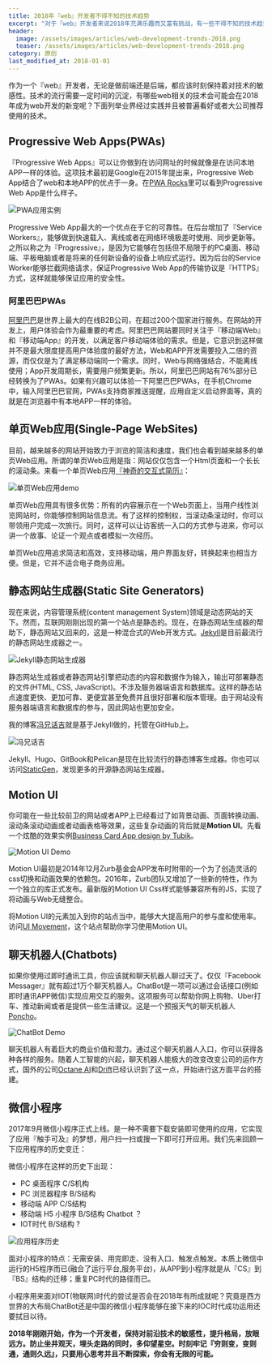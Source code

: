 ```yaml
---
title: 2018年『web』开发者不得不知的技术趋势
excerpt: "对于『web』开发者来说2018年充满乐趣而又富有挑战，有一些不得不知的技术趋势可能在接下里的一年中流行起来，关注并了解这些新技术能增长知识并且开阔眼界。"
header:
  image: /assets/images/articles/web-development-trends-2018.png
  teaser: /assets/images/articles/web-development-trends-2018.png
category: 原创
last_modified_at: 2018-01-01
---
```


作为一个『web』开发者，无论是做前端还是后端，都应该时刻保持着对技术的敏感性。技术的流行需要一定时间的沉淀，有哪些web相关的技术会可能会在2018年成为web开发的新宠呢？下面列举业界经过实践并且被普遍看好或者大公司推荐使用的技术。

## Progressive Web Apps(PWAs)

『Progressive Web Apps』可以让你做到在访问网址的时候就像是在访问本地APP一样的体验。这项技术最初是Google在2015年提出来，Progressive Web App结合了web和本地APP的优点于一身。在[PWA Rocks](https://pwa.rocks/ "PWA应用实例")里可以看到Progressive Web App是什么样子。

![PWA应用实例](/assets/images/articles/pwa-rocks.png "PWA应用实例")

Progressive Web App最大的一个优点在于它的可靠性。在后台增加了『Service Workers』，能够做到快速载入、离线或者在网络环境极差时使用、同步更新等。之所以称之为『Progressive』，是因为它能够在包括但不局限于的PC桌面、移动端、平板电脑或者是将来的任何新设备的设备上响应式运行。因为后台的Service Worker能够拦截网络请求，保证Progressive Web App的传输协议是『HTTPS』方式，这样就能够保证应用的安全性。

### 阿里巴巴PWAs

[阿里巴巴](http://www.alibaba.com/ "阿里巴巴官网")是世界上最大的在线B2B公司，在超过200个国家进行服务。在网站的开发上，用户体验会作为最重要的考虑。阿里巴巴网站要同时关注于『移动端Web』和『移动端App』的开发，以满足客户移动端体验的需求。但是，它意识到这样做并不是最大限度提高用户体验度的最好方法，Web和APP开发需要投入二倍的资源，而仅仅是为了满足移动端同一个需求。同时，Web与网络强结合，不能离线使用；App开发周期长，需要用户频繁更新。所以，阿里巴巴网站有76%部分已经转换为了PWAs。如果有兴趣可以体验一下阿里巴巴PWAs，在手机Chrome中，输入阿里巴巴官网，PWAs支持商家推送提醒，应用自定义启动界面等，真的就是在浏览器中有本地APP一样的体验。

## 单页Web应用(Single-Page WebSites)

目前，越来越多的网站开始致力于浏览的简洁和速度，我们也会看到越来越多的单页Web应用。所谓的单页Web应用是指：网站仅仅包含一个Html页面和一个长长的滚动条。来看一个单页Web应用[『神奇的交互式简历』](http://www.rleonardi.com/interactive-resume/ "神奇的交互式简历")：

![单页Web应用demo](/assets/images/articles/single-web-page-demo.jpg "单页web应用demo")

单页Web应用具有很多优势：所有的内容展示在一个Web页面上，当用户线性浏览网站时，你能够控制网站信息流。有了这样的控制权，当滚动条滚动时，你可以带领用户完成一次旅行。同时，这样可以让访客统一入口的方式参与进来，你可以讲一个故事、论证一个观点或者模拟一次经历。

单页Web应用追求简洁和高效，支持移动端，用户界面友好，转换起来也相当方便。但是，它并不适合电子商务应用。

## 静态网站生成器(Static Site Generators)

现在来说，内容管理系统(content management System)领域是动态网站的天下。然而，互联网刚刚出现的第一个站点是静态的。现在，在静态网站生成器的帮助下，静态网站又回来的，这是一种混合式的Web开发方式。[Jekyll](https://jekyllrb.com/ "Jekyll")是目前最流行的静态网站生成器之一。

![Jekyll静态网站生成器](/assets/images/articles/jekyll-website.png "Jekyll静态网站生成器")

静态网站生成器或者静态网站引擎把动态的内容和数据作为输入，输出可部署静态的文件(HTML, CSS, JavaScript)。不涉及服务器端语言和数据库。这样的静态站点速度更快、更加可靠、更便宜甚至免费并且很好部署和版本管理。由于网站没有服务器端语言和数据库的参与，因此网站也更加安全。

我的博客[冯兄话吉](https://fengmengzhao.github.io/ "冯兄话吉")就是基于Jekyll做的，托管在GitHub上。

![冯兄话吉](/assets/images/articles/fengmengzhao-blog.png "冯兄话吉")

Jekyll、Hugo、GitBook和Pelican是现在比较流行的静态博客生成器。你也可以访问[StaticGen](https://www.staticgen.com/ "StaticGen")，发现更多的开源静态网站生成器。

## Motion UI

你可能在一些比较前卫的网站或者APP上已经看过了如背景动画、页面转换动画、滚动条滚动动画或者动画表格等效果，这些复杂动画的背后就是**Motion UI**。先看一个炫酷的效果实例[Business Card App design by Tubik](https://uimovement.com/ui/4781/business-card-app/ "Business Card App design by Tubik")。

![Motion UI Demo](/assets/images/articles/motion-ui-demo.jpg "Motion UI Demo")

Motion UI最初是2014年12月Zurb基金会APP发布时附带的一个为了创造灵活的css切换和动画效果的依赖包。2016年，Zurb团队又增加了一些新的特性，作为一个独立的库正式发布。最新版的Motion UI Css样式能够兼容所有的JS，实现了将动画与Web无缝整合。

将Motion UI的元素加入到你的站点当中，能够大大提高用户的参与度和使用率。访问[UI Movement](https://uimovement.com/ "UI Movement")，这个站点帮助你学习使用Motion UI。

## 聊天机器人(Chatbots)

如果你使用过即时通讯工具，你应该就和聊天机器人聊过天了。仅仅『Facebook Messager』就有超过1万个聊天机器人。ChatBot是一项可以通过会话接口(例如即时通讯APP微信)实现应用交互的服务。这项服务可以帮助你网上购物、Uber打车、推动新闻或者是提供一些生活建议。这是一个预报天气的聊天机器人[Poncho](https://poncho.is/ "Poncho")。

![ChatBot Demo](/assets/images/articles/chatbot-demo.jpg "ChatBot Demo")

聊天机器人有着巨大的商业价值和潜力。通过这个聊天机器人入口，你可以获得各种各样的服务。随着人工智能的兴起，聊天机器人能极大的改变改变公司的运作方式，国外的公司[Octane AI](https://octaneai.com/ "Octane AI")和[Drift](https://www.drift.com/ "Drift")已经认识到了这一点，开始进行这方面平台的搭建。

## 微信小程序

2017年9月微信小程序正式上线。是一种不需要下载安装即可使用的应用，它实现了应用『触手可及』的梦想，用户扫一扫或搜一下即可打开应用。我们先来回顾一下应用程序的历史变迁：

微信小程序在这样的历史下出现：

- PC 桌面程序 C/S机构
- PC 浏览器程序 B/S结构
- 移动端 APP C/S结构
- 移动端 H5 小程序 B/S结构 Chatbot ？
- IOT时代 B/S结构 ?

![应用程序历史](/assets/images/articles/history-of-app.jpg "应用程序历史")

面对小程序的特点：无需安装、用完即走、没有入口、触发点触发。本质上微信中运行的H5程序而已(融合了运行平台,服务平台)，从APP到小程序就是从『CS』到『BS』结构的迁移；重复PC时代的路径而已。

小程序用来面对IOT(物联网)时代的尝试是否会在2018年有所成就呢？究竟是西方世界的大布局ChatBot还是中国的微信小程序能够在接下来的IOC时代成功运用还要拭目以待。

**2018年刚刚开始，作为一个开发者，保持对前沿技术的敏感性，提升格局，放眼远方。防止坐井观天，埋头走路的同时，多仰望星空。时刻牢记『穷则变，变则通，通则久远』，只要用心思考并且不断探索，你会有无限的可能。**
